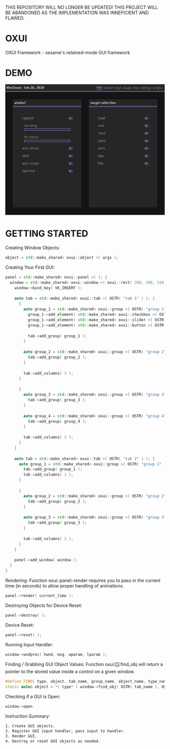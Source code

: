 THIS REPOSITORY WILL NO LONGER BE UPDATED!
THIS PROJECT WILL BE ABANDONED AS THE IMPLEMENTATION WAS INNEFICIENT AND FLAWED.

# OXUI
OXUI Framework - sesame's retained-mode GUI framework

# DEMO
![](demo.png)

# GETTING STARTED

Creating Window Objects:
```cpp
object = std::make_shared< oxui::object >( args );
```

Creating Your First GUI:
```cpp
panel = std::make_shared< oxui::panel >( ); {
  window = std::make_shared< oxui::window >( oxui::rect( 200, 200, 550, 425 ), OSTR( "title" ) ); {
    window->bind_key( VK_INSERT );

    auto tab = std::make_shared< oxui::tab >( OSTR( "tab 1" ) ); {
      {
        auto group_1 = std::make_shared< oxui::group >( OSTR( "group 1" ) ); {
          group_1->add_element( std::make_shared< oxui::checkbox >( OSTR( "checkbox" ) ) );
          group_1->add_element( std::make_shared< oxui::slider >( OSTR( "slider" ), 0.0, 0.0, 100.0 ) );
          group_1->add_element( std::make_shared< oxui::button >( OSTR( "button" ), [ & ] ( ) { std::exit( 0 ); } ) );
        
          tab->add_group( group_1 );
        }
      
        auto group_2 = std::make_shared< oxui::group >( OSTR( "group 2" ) ); {
          tab->add_group( group_2 );
        }
      
        tab->add_columns( 2 );
      }
      
      {
        auto group_3 = std::make_shared< oxui::group >( OSTR( "group 3" ) ); {
          tab->add_group( group_3 );
        }
      
        auto group_4 = std::make_shared< oxui::group >( OSTR( "group 4" ) ); {
          tab->add_group( group_4 );
        }
      
        tab->add_columns( 2 );
      }
    }
    
    auto tab = std::make_shared< oxui::tab >( OSTR( "tab 2" ) ); {
      auto group_1 = std::make_shared< oxui::group >( OSTR( "group 1" ) ); {
        tab->add_group( group_1 );
        tab->add_columns( 1 );
      }
      
      {
        auto group_2 = std::make_shared< oxui::group >( OSTR( "group 2" ) ); {
          tab->add_group( group_2 );
        }
      
        auto group_3 = std::make_shared< oxui::group >( OSTR( "group 3" ) ); {
          tab->add_group( group_3 );
        }
      
        tab->add_columns( 2 );
      }
    }
        
    panel->add_window( window );
  }
}
```

Rendering:
Function oxui::panel::render requires you to pass in the current time (in seconds) to allow proper handling of animations.
```cpp
panel->render( current_time );
```

Destroying Objects for Device Reset:
```cpp
panel->destroy( );
```


Device Reset:
```cpp
panel->reset( );
```

Running Input Handler:
```cpp
window->wndproc( hwnd, msg, wparam, lparam );
```

Finding / Grabbing GUI Object Values:
Function oxui::window::find_obj will return a pointer to the stored value inside a control on a given window.
```cpp
#define FIND( type, object, tab_name, group_name, object_name, type_name ) \
static auto& object = *( type* ) window->find_obj( OSTR( tab_name ), OSTR( group_name ), OSTR( object_name ), type_name )
```

Checking if a GUI is Open:
```cpp
window->open
```

Instruction Summary:
```
1. Create GUI objects.
2. Register GUI input handler, pass input to handler.
3. Render GUI.
4. Destroy or reset GUI objects as needed.
```
